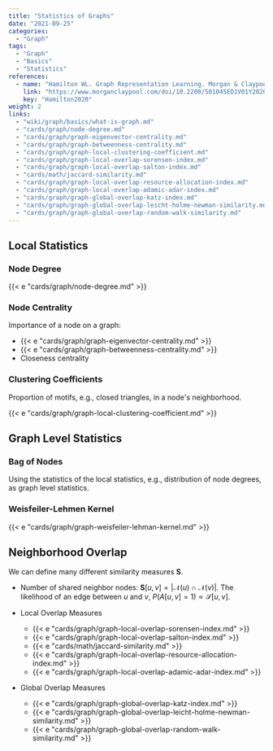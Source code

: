 ```yaml
---
title: "Statistics of Graphs"
date: "2021-09-25"
categories:
  - "Graph"
tags:
  - "Graph"
  - "Basics"
  - "Statistics"
references:
  - name: "Hamilton WL. Graph Representation Learning. Morgan & Claypool Publishers; 2020. pp. 1–159. doi:10.2200/S01045ED1V01Y202009AIM046"
    link: "https://www.morganclaypool.com/doi/10.2200/S01045ED1V01Y202009AIM046"
    key: "Hamilton2020"
weight: 2
links:
  - "wiki/graph/basics/what-is-graph.md"
  - "cards/graph/node-degree.md"
  - "cards/graph/graph-eigenvector-centrality.md"
  - "cards/graph/graph-betweenness-centrality.md"
  - "cards/graph/graph-local-clustering-coefficient.md"
  - "cards/graph/graph-local-overlap-sorensen-index.md"
  - "cards/graph/graph-local-overlap-salton-index.md"
  - "cards/math/jaccard-similarity.md"
  - "cards/graph/graph-local-overlap-resource-allocation-index.md"
  - "cards/graph/graph-local-overlap-adamic-adar-index.md"
  - "cards/graph/graph-global-overlap-katz-index.md"
  - "cards/graph/graph-global-overlap-leicht-holme-newman-similarity.md"
  - "cards/graph/graph-global-overlap-random-walk-similarity.md"
---
```


## Local Statistics

### Node Degree

{{< e "cards/graph/node-degree.md" >}}


### Node Centrality

Importance of a node on a graph:

- {{< e "cards/graph/graph-eigenvector-centrality.md" >}}
- {{< e "cards/graph/graph-betweenness-centrality.md" >}}
- Closeness centrality


### Clustering Coefficients


Proportion of motifs, e.g., closed triangles, in a node's neighborhood.

{{< e "cards/graph/graph-local-clustering-coefficient.md" >}}




## Graph Level Statistics

### Bag of Nodes

Using the statistics of the local statistics, e.g., distribution of node degrees, as graph level statistics.

### Weisfeiler-Lehmen Kernel

{{< e "cards/graph/graph-weisfeiler-lehman-kernel.md" >}}



## Neighborhood Overlap

We can define many different similarity measures $\mathbf S$.

- Number of shared neighbor nodes: $\mathbf S[u, v] = \lvert \mathcal N(u) \cap \mathcal N(v) \rvert$. The likelihood of an edge between $u$ and $v$, $P(A[u,v]=1) \propto \mathcal S[u,v]$.

- Local Overlap Measures
  - {{< e "cards/graph/graph-local-overlap-sorensen-index.md" >}}
  - {{< e "cards/graph/graph-local-overlap-salton-index.md" >}}
  - {{< e "cards/math/jaccard-similarity.md" >}}
  - {{< e "cards/graph/graph-local-overlap-resource-allocation-index.md" >}}
  - {{< e "cards/graph/graph-local-overlap-adamic-adar-index.md" >}}
- Global Overlap Measures
  - {{< e "cards/graph/graph-global-overlap-katz-index.md" >}}
  - {{< e "cards/graph/graph-global-overlap-leicht-holme-newman-similarity.md" >}}
  - {{< e "cards/graph/graph-global-overlap-random-walk-similarity.md" >}}




[^Hamilton2020]: {{< cite key="Hamilton2020" >}}
